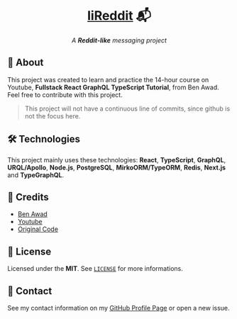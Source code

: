<h1 align="center">
  <strong><a href="https://github.com/ArthurFiorette/lireddit/" target="_blank">liReddit</a> 📬</strong>
</h1>
<p align="center">
  <i>A <b>Reddit-like</b> messaging project</i>
</p>

## 📖 About

This project was created to learn and practice the 14-hour course on Youtube, **Fullstack React GraphQL TypeScript Tutorial**, from Ben Awad. Feel free to contribute with this project.

> This project will not have a continuous line of commits, since github is not the focus here.

## 🛠 Technologies

This project mainly uses these technologies: **React**, **TypeScript**, **GraphQL**, **URQL/Apollo**, **Node.js**, **PostgreSQL**, **MirkoORM/TypeORM**, **Redis**, **Next.js** and **TypeGraphQL**.

## 🔗 Credits

- [Ben Awad](https://github.com/benawad)
- [Youtube](https://youtube.com/watch?v=I6ypD7qv3Z8)
- [Original Code](https://github.com/benawad/lireddit)

## 📃 License

Licensed under the **MIT**. See [`LICENSE`](LICENSE) for more informations.

## 📧 Contact

See my contact information on my [GitHub Profile Page](https://github.com/ArthurFiorette) or open a new issue.
